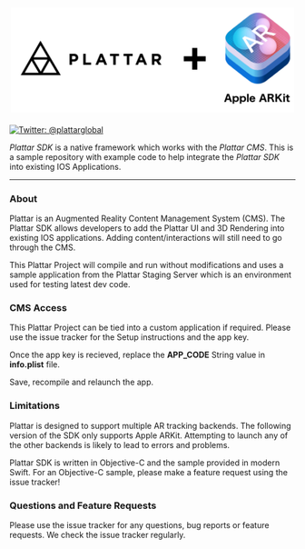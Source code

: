 <h3 align="center">
  <img src="icon.png?raw=true" alt="Plattar Logo" width="500">
</h3>

[![Twitter: @plattarglobal](https://img.shields.io/badge/contact-@plattarglobal-blue.svg?style=flat)](https://twitter.com/plattarglobal)

_Plattar SDK_ is a native framework which works with the _Plattar CMS_. This is a sample repository with example code to help integrate the _Plattar SDK_ into existing IOS Applications.

***


### About

Plattar is an Augmented Reality Content Management System (CMS). The Plattar SDK allows developers to add the Plattar UI and 3D Rendering into existing IOS applications. Adding content/interactions will still need to go through the CMS. 

This Plattar Project will compile and run without modifications and uses a sample application from the Plattar Staging Server which is an environment used for testing latest dev code.

### CMS Access

This Plattar Project can be tied into a custom application if required. Please use the issue tracker for the Setup instructions and the app key.

Once the app key is recieved, replace the **APP_CODE** String value in **info.plist** file.

Save, recompile and relaunch the app.

### Limitations

Plattar is designed to support multiple AR tracking backends. The following version of the SDK only supports Apple ARKit. Attempting to launch any of the other backends is likely to lead to errors and problems.

Plattar SDK is written in Objective-C and the sample provided in modern Swift. For an Objective-C sample, please make a feature request using the issue tracker!

### Questions and Feature Requests

Please use the issue tracker for any questions, bug reports or feature requests. We check the issue tracker regularly.
